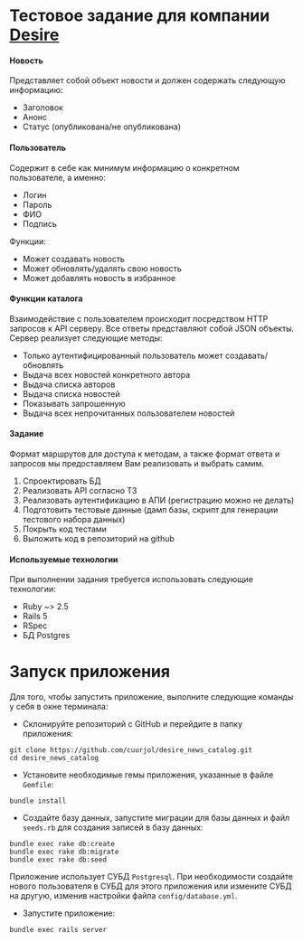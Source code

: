 # Тестовое задание для компании [Desire](https://desire-s.ru/)

#### Новость

Представляет собой объект новости и должен содержать следующую информацию:

* Заголовок
* Анонс
* Статус (опубликована/не опубликована)

#### Пользователь

Содержит в себе как минимум информацию о конкретном пользователе, а именно:

* Логин
* Пароль
* ФИО
* Подпись

Функции:

* Может создавать новость
* Может обновлять/удалять свою новость
* Может добавлять новость в избранное

#### Функции каталога

Взаимодействие с пользователем происходит посредством HTTP запросов к API серверу. Все ответы представляют собой JSON объекты. 
Сервер реализует следующие методы:

* Только аутентифицированный пользователь может создавать/обновлять
* Выдача всех новостей конкретного автора
* Выдача списка авторов
* Выдача списка новостей
* Показывать запрошенную
* Выдача всех непрочитанных пользователем новостей

#### Задание 

Формат маршрутов для доступа к методам, а также формат ответа и запросов мы предоставляем Вам реализовать и выбрать самим.
1. Спроектировать БД
2. Реализовать API согласно ТЗ
3. Реализовать аутентификацию в АПИ (регистрацию можно не делать)
4. Подготовить тестовые данные (дамп базы, скрипт для генерации тестового набора данных)
5. Покрыть код тестами
6. Выложить код в репозиторий на github

#### Используемые технологии

При выполнении задания требуется использовать следующие технологии:

* Ruby ~> 2.5
* Rails 5
* RSpec
* БД Postgres

# Запуск приложения

Для того, чтобы запустить приложение, выполните следующие команды у себя в окне терминала:

* Склонируйте репозиторий с GitHub и перейдите в папку приложения:
```
git clone https://github.com/cuurjol/desire_news_catalog.git
cd desire_news_catalog
```

* Установите необходимые гемы приложения, указанные в файле `Gemfile`:
```
bundle install
```

* Создайте базу данных, запустите миграции для базы данных и файл `seeds.rb` для создания записей в базу данных:
```
bundle exec rake db:create
bundle exec rake db:migrate
bundle exec rake db:seed
```

Приложение использует СУБД `Postgresql`. При необходимости создайте нового пользователя в СУБД для этого приложения 
или измените СУБД на другую, изменив настройки файла `config/database.yml`.

* Запустите приложение:
```
bundle exec rails server
```

